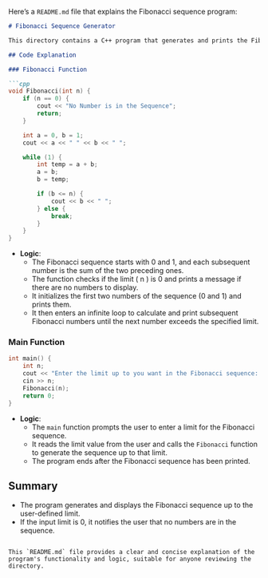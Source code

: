 Here’s a `README.md` file that explains the Fibonacci sequence program:

```markdown
# Fibonacci Sequence Generator

This directory contains a C++ program that generates and prints the Fibonacci sequence up to a specified limit.

## Code Explanation

### Fibonacci Function

```cpp
void Fibonacci(int n) {
    if (n == 0) {
        cout << "No Number is in the Sequence"; 
        return; 
    }

    int a = 0, b = 1; 
    cout << a << " " << b << " "; 

    while (1) {
        int temp = a + b; 
        a = b;            
        b = temp;        

        if (b <= n) {
            cout << b << " "; 
        } else {
            break; 
        }
    }
}
```

- **Logic**: 
  - The Fibonacci sequence starts with 0 and 1, and each subsequent number is the sum of the two preceding ones.
  - The function checks if the limit \( n \) is 0 and prints a message if there are no numbers to display.
  - It initializes the first two numbers of the sequence (0 and 1) and prints them.
  - It then enters an infinite loop to calculate and print subsequent Fibonacci numbers until the next number exceeds the specified limit.

### Main Function

```cpp
int main() {
    int n;
    cout << "Enter the limit up to you want in the Fibonacci sequence: "; 
    cin >> n; 
    Fibonacci(n); 
    return 0; 
}
```

- **Logic**: 
  - The `main` function prompts the user to enter a limit for the Fibonacci sequence.
  - It reads the limit value from the user and calls the `Fibonacci` function to generate the sequence up to that limit.
  - The program ends after the Fibonacci sequence has been printed.

## Summary

- The program generates and displays the Fibonacci sequence up to the user-defined limit.
- If the input limit is 0, it notifies the user that no numbers are in the sequence.
```

This `README.md` file provides a clear and concise explanation of the program's functionality and logic, suitable for anyone reviewing the directory.